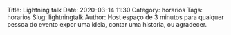Title: Lightning talk
Date: 2020-03-14 11:30
Category: horarios
Tags: horarios
Slug: lightningtalk
Author: Host
espaço de 3 minutos para qualquer pessoa do evento expor uma ideia, contar uma historia, ou agradecer.